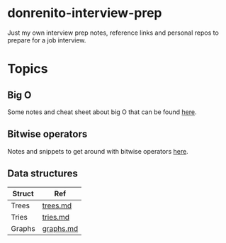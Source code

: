 # donrenito-interview-prep
Just my own interview prep notes, reference links and personal repos to prepare for a job interview.

# Topics

## Big O
Some notes and cheat sheet about big O that can be found [here](bigo.md).

## Bitwise operators
Notes and snippets to get around with bitwise operators [here](bitwise.md).

## Data structures

|   Struct  | Ref                    |
| ---       | ---                    |
| Trees     | [trees.md](trees.md)   |
| Tries     | [tries.md](trees.md)   |
| Graphs    | [graphs.md](graphs.md) |
